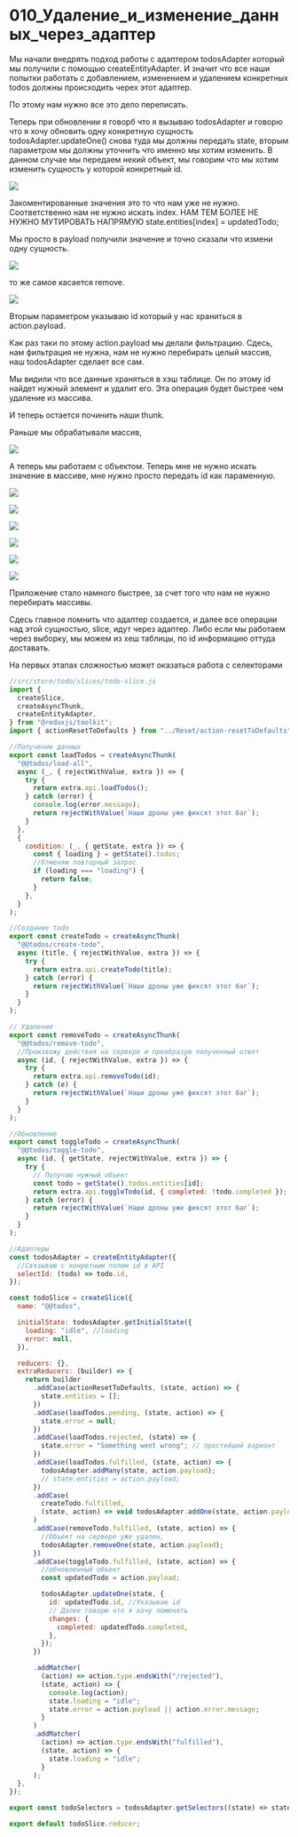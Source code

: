 # 010_Удаление_и_изменение_данных_через_адаптер

Мы начали внедрять подход работы с адаптером todosAdapter который мы получили с помощью createEntityAdapter. И значит что все наши попытки работать с добавлением, изменением и удалением конкретных todos должны происходить черех этот адаптер. 

По этому нам нужно все это дело переписать.

Теперь при обновлении я говорб что я вызываю todosAdapter и говорю что я хочу обновить одну конкретную сущность todosAdapter.updateOne() снова туда мы должны передать state,  вторым параметром мы должны уточнить что именно мы хотим изменить. В данном случае мы передаем некий объект, мы говорим что мы хотим изменить сущность у которой конкретный id.

![](img/001.jpg)

Закоментированные значения это то что нам уже не нужно. Соответственно нам не нужно искать index. НАМ ТЕМ БОЛЕЕ НЕ НУЖНО МУТИРОВАТЬ НАПРЯМУЮ state.entities[index] = updatedTodo; 

Мы просто в payload получили значение и точно сказали что измени одну сущность.

![](img/002.jpg)

то же самое касается remove.

![](img/003.jpg)

Вторым параметром указываю id который у нас храниться в action.payload.

Как раз таки по этому action.payload мы делали фильтрацию. Сдесь, нам фильтрация не нужна, нам не нужно перебирать целый массив, наш todosAdapter сделает все сам.

Мы видили что все данные храняться в хэш таблице. Он по этому id найдет нужный элемент и удалит его. Эта операция будет быстрее чем удаление из массива.

И теперь остается починить наши thunk.

Раньше мы обрабатывали массив,

![](img/004.jpg)

А теперь мы работаем с объектом. Теперь мне не нужно искать значение в массиве, мне нужно просто передать id как параменную.

![](img/005.jpg)

![](img/006.jpg)

![](img/007.jpg)

![](img/008.jpg)

![](img/009.jpg)

![](img/010.jpg)

Приложение стало намного быстрее, за счет того что нам не нужно перебирать массивы. 

Сдесь главное помнить что адаптер создается, и далее все операции над этой сущностью, slice, идут через адаптер. Либо если мы работаем через выборку, мы можем из хеш таблицы, по id информацию оттуда доставать.

На первых этапах сложностью может оказаться работа с селекторами

```js
//src/store/todo/slices/todo-slice.js
import {
  createSlice,
  createAsyncThunk,
  createEntityAdapter,
} from "@reduxjs/toolkit";
import { actionResetToDefaults } from "../Reset/action-resetToDefaults";

//Получение данных
export const loadTodos = createAsyncThunk(
  "@@todos/load-all",
  async (_, { rejectWithValue, extra }) => {
    try {
      return extra.api.loadTodos();
    } catch (error) {
      console.log(error.message);
      return rejectWithValue(`Наши дроны уже фиксят этот баг`);
    }
  },
  {
    condition: (_, { getState, extra }) => {
      const { loading } = getState().todos;
      //Отменяю повторный запрос
      if (loading === "loading") {
        return false;
      }
    },
  }
);

//Создание todo
export const createTodo = createAsyncThunk(
  "@@todos/create-todo",
  async (title, { rejectWithValue, extra }) => {
    try {
      return extra.api.createTodo(title);
    } catch (error) {
      return rejectWithValue(`Наши дроны уже фиксят этот баг`);
    }
  }
);

// Удаление
export const removeTodo = createAsyncThunk(
  "@@todos/remove-todo",
  //Произвожу действия на сервере и преобразую полученный ответ
  async (id, { rejectWithValue, extra }) => {
    try {
      return extra.api.removeTodo(id);
    } catch (e) {
      return rejectWithValue(`Наши дроны уже фиксят этот баг`);
    }
  }
);

//Обновление
export const toggleTodo = createAsyncThunk(
  "@@todos/toggle-todo",
  async (id, { getState, rejectWithValue, extra }) => {
    try {
      // Получаю нужный объект
      const todo = getState().todos.entities[id];
      return extra.api.toggleTodo(id, { completed: !todo.completed });
    } catch (error) {
      return rejectWithValue(`Наши дроны уже фиксят этот баг`);
    }
  }
);

//Адаптеры
const todosAdapter = createEntityAdapter({
  //Связываю с конретным полем id в API
  selectId: (todo) => todo.id,
});

const todoSlice = createSlice({
  name: "@@todos",

  initialState: todosAdapter.getInitialState({
    loading: "idle", //loading
    error: null,
  }),

  reducers: {},
  extraReducers: (builder) => {
    return builder
      .addCase(actionResetToDefaults, (state, action) => {
        state.entities = [];
      })
      .addCase(loadTodos.pending, (state, action) => {
        state.error = null;
      })
      .addCase(loadTodos.rejected, (state) => {
        state.error = "Something went wrong"; // простейший вариант
      })
      .addCase(loadTodos.fulfilled, (state, action) => {
        todosAdapter.addMany(state, action.payload);
        // state.entities = action.payload;
      })
      .addCase(
        createTodo.fulfilled,
        (state, action) => void todosAdapter.addOne(state, action.payload)
      )
      .addCase(removeTodo.fulfilled, (state, action) => {
        //Объект на сервере уже удален,
        todosAdapter.removeOne(state, action.payload);
      })
      .addCase(toggleTodo.fulfilled, (state, action) => {
        //обновленный объект
        const updatedTodo = action.payload;

        todosAdapter.updateOne(state, {
          id: updatedTodo.id, //Указываю id
          // Далее говорю что я хочу поменять
          changes: {
            completed: updatedTodo.completed,
          },
        });
      })

      .addMatcher(
        (action) => action.type.endsWith("/rejected"),
        (state, action) => {
          console.log(action);
          state.loading = "idle";
          state.error = action.payload || action.error.message;
        }
      )
      .addMatcher(
        (action) => action.type.endsWith("fulfilled"),
        (state, action) => {
          state.loading = "idle";
        }
      );
  },
});

export const todoSelectors = todosAdapter.getSelectors((state) => state.todos);

export default todoSlice.reducer;

```




